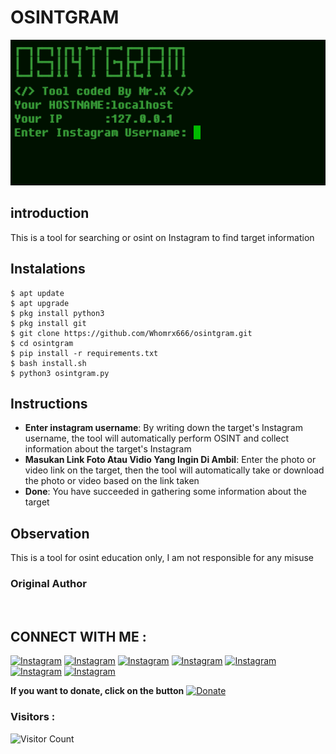 # OSINTGRAM
![osintgram preview](osintgram.png)

## introduction
This is a tool for searching or osint on Instagram to find target information

## Instalations
```
$ apt update
$ apt upgrade
$ pkg install python3
$ pkg install git
$ git clone https://github.com/Whomrx666/osintgram.git
$ cd osintgram
$ pip install -r requirements.txt
$ bash install.sh
$ python3 osintgram.py
```
## Instructions
- **Enter instagram username**: By writing down the target's Instagram username, the tool will automatically perform OSINT and collect information about the target's Instagram
- **Masukan Link Foto Atau Vidio Yang Ingin Di Ambil**: Enter the photo or video link on the target, then the tool will automatically take or download the photo or video based on the link taken
- **Done**: You have succeeded in gathering some information about the target

## Observation
This is a tool for osint education only, I am not responsible for any misuse
### Original Author
<a href="https://github.com/Whomrx666"><img src="https://img.shields.io/badge/Original-Author-brightgreen.svg" alt=""/></a>

## CONNECT WITH ME :

[![Instagram](https://img.shields.io/badge/WEBSITE-VISIT-yellow?style=for-the-badge&logo=blogger)](https://whomrxhackers.blogspot.com/)
[![Instagram](https://img.shields.io/badge/TWITTER-FOLLOW-red?style=for-the-badge&logo=x)](https://twitter.com/whomrx666)
[![Instagram](https://img.shields.io/badge/YOUTUBE-SUBSCRIBE-red?style=for-the-badge&logo=youtube)](https://youtube.com/@whomrx666)
[![Instagram](https://img.shields.io/badge/FACEBOOK-LIKE-red?style=for-the-badge&logo=facebook)](https://facebook.com/https://www.facebook.com/whomrx.666)
[![Instagram](https://img.shields.io/badge/TELEGRAM-CONNECT-red?style=for-the-badge&logo=telegram)](https://t.me/@Whomr_X)
[![Instagram](https://img.shields.io/badge/WHATSAPP-CONTACT-red?style=for-the-badge&logo=whatsapp)](https://wa.me/6287855190571)
[![Instagram](https://img.shields.io/badge/TIKTOK-FOLLOW-red?style=for-the-badge&logo=tiktok)](https://www.tiktok.com/@whomr.x)

**If you want to donate, click on the button**
<a href="https://saweria.co/whomrx"><img title="Donate" src="https://img.shields.io/badge/Donate-X tool-yellow?style=for-the-badge&logo=github"></a>

### Visitors :
![Visitor Count](https://profile-counter.glitch.me/Whomrx666/count.svg)

